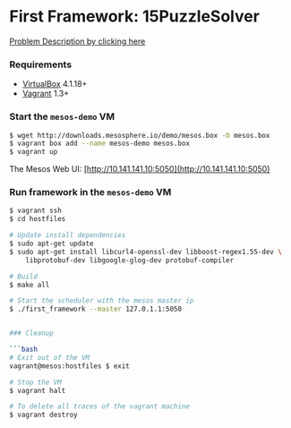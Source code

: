 First Framework: 15PuzzleSolver
====================

[Problem Description by clicking here](https://en.wikipedia.org/wiki/15_puzzle)

### Requirements

- [VirtualBox](http://www.virtualbox.org/) 4.1.18+
- [Vagrant](http://www.vagrantup.com/) 1.3+

### Start the `mesos-demo` VM

```bash
$ wget http://downloads.mesosphere.io/demo/mesos.box -O mesos.box
$ vagrant box add --name mesos-demo mesos.box
$ vagrant up
```

The Mesos Web UI:
[http://10.141.141.10:5050](http://10.141.141.10:5050)

### Run framework in the `mesos-demo` VM

```bash
$ vagrant ssh
$ cd hostfiles

# Update install dependencies
$ sudo apt-get update
$ sudo apt-get install libcurl4-openssl-dev libboost-regex1.55-dev \
    libprotobuf-dev libgoogle-glog-dev protobuf-compiler

# Build
$ make all

# Start the scheduler with the mesos master ip
$ ./first_framework --master 127.0.1.1:5050


### Cleanup

```bash
# Exit out of the VM
vagrant@mesos:hostfiles $ exit

# Stop the VM
$ vagrant halt

# To delete all traces of the vagrant machine
$ vagrant destroy
```

